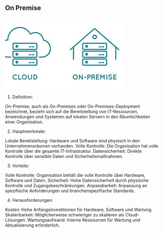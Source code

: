 ## On Premise

![](image-6.png)

1. Definition:

On-Premise, auch als On-Premises oder On-Premises-Deployment bezeichnet, bezieht sich auf die Bereitstellung von IT-Ressourcen, Anwendungen und Systemen auf lokalen Servern in den Räumlichkeiten einer Organisation.

2. Hauptmerkmale:

Lokale Bereitstellung: Hardware und Software sind physisch in den Unternehmensräumen vorhanden.
Volle Kontrolle: Die Organisation hat volle Kontrolle über die gesamte IT-Infrastruktur.
Datensicherheit: Direkte Kontrolle über sensible Daten und Sicherheitsmaßnahmen.

3. Vorteile:

Volle Kontrolle: Organisation behält die volle Kontrolle über Hardware, Software und Daten.
Sicherheit: Hohe Datensicherheit durch physische Kontrolle und Zugangsbeschränkungen.
Anpassbarkeit: Anpassung an spezifische Anforderungen und branchenspezifische Standards.

4. Herausforderungen:

Kosten: Hohe Anfangsinvestitionen für Hardware, Software und Wartung.
Skalierbarkeit: Möglicherweise schwieriger zu skalieren als Cloud-Lösungen.
Wartungsaufwand: Interne Ressourcen für Wartung und Aktualisierung erforderlich.